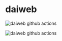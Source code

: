 # daiweb

![daiweb github actions](https://github.com/axelrogg/daiweb/actions/workflows/actions-dev.yaml/badge.svg?branch=main)

![daiweb github actions](https://github.com/axelrogg/daiweb/actions/workflows/actions-dev.yaml/badge.svg?branch=dev)

